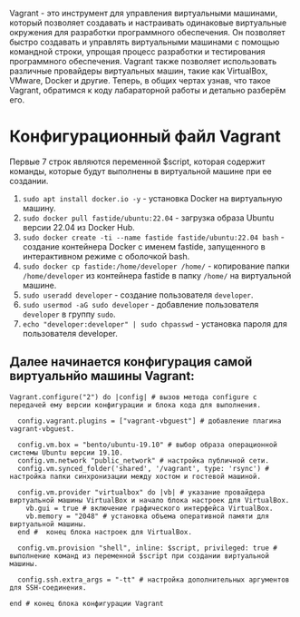 Vagrant - это инструмент для управления виртуальными машинами, который позволяет создавать и настраивать одинаковые виртуальные окружения для разработки программного обеспечения. Он позволяет быстро создавать и управлять виртуальными машинами с помощью командной строки, упрощая процесс разработки и тестирования программного обеспечения. Vagrant также позволяет использовать различные провайдеры виртуальных машин, такие как VirtualBox, VMware, Docker и другие. Теперь, в общих чертах узнав, что такое Vagrant, обратимся к коду лабараторной работы и детально разберём его.
# Конфигурационный файл Vagrant
Первые 7 строк являются переменной $script, которая содержит команды, которые будут выполнены в виртуальной машине при ее создании.
1. ```sudo apt install docker.io -y``` - установка Docker на виртуальную машину.
2. `sudo docker pull fastide/ubuntu:22.04` - загрузка образа Ubuntu версии 22.04 из Docker Hub.
3. `sudo docker create -ti --name fastide fastide/ubuntu:22.04 bash` - создание контейнера Docker с именем fastide, запущенного в интерактивном режиме с оболочкой bash.
4. `sudo docker cp fastide:/home/developer /home/` - копирование папки `/home/developer` из контейнера fastide в папку `/home/` на виртуальной машине.
5. `sudo useradd developer` - создание пользователя `developer`.
6. `sudo usermod -aG sudo developer` - добавление пользователя `developer` в группу `sudo`.
7. `echo "developer:developer" | sudo chpasswd` - установка пароля для пользователя developer.
## Далее начинается конфигурация самой виртуальнйо машины Vagrant:
```docker
Vagrant.configure("2") do |config| # вызов метода configure с передачей ему версии конфигурации и блока кода для выполнения.

  config.vagrant.plugins = ["vagrant-vbguest"] # добавление плагина vagrant-vbguest.

  config.vm.box = "bento/ubuntu-19.10" # выбор образа операционной системы Ubuntu версии 19.10.
  config.vm.network "public_network" # настройка публичной сети.
  config.vm.synced_folder('shared', '/vagrant', type: 'rsync') # настройка папки синхронизации между хостом и гостевой машиной.

  config.vm.provider "virtualbox" do |vb| # указание провайдера виртуальной машины VirtualBox и начало блока настроек для VirtualBox.
    vb.gui = true # включение графического интерфейса VirtualBox.
    vb.memory = "2048" # установка объема оперативной памяти для виртуальной машины.
  end #  конец блока настроек для VirtualBox.

  config.vm.provision "shell", inline: $script, privileged: true # выполнение команд из переменной $script при создании виртуальной машины.

  config.ssh.extra_args = "-tt" # настройка дополнительных аргументов для SSH-соединения.

end # конец блока конфигурации Vagrant
```